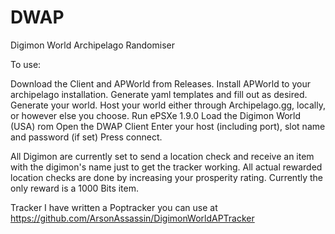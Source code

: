 # DWAP
Digimon World Archipelago Randomiser


To use:

Download the Client and APWorld from Releases.
Install APWorld to your archipelago installation.
Generate yaml templates and fill out as desired.
Generate your world.
Host your world either through Archipelago.gg, locally, or however else you choose.
Run ePSXe 1.9.0
Load the Digimon World (USA) rom
Open the DWAP Client
Enter your host (including port), slot name and password (if set)
Press connect.

All Digimon are currently set to send a location check and receive an item with the digimon's name just to get the tracker working.
All actual rewarded location checks are done by increasing your prosperity rating. Currently the only reward is a 1000 Bits item.

Tracker
I have written a Poptracker you can use at https://github.com/ArsonAssassin/DigimonWorldAPTracker
